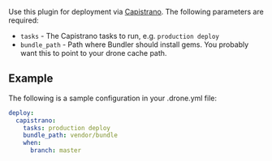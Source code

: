 Use this plugin for deployment via [Capistrano](http://capistranorb.com/).
The following parameters are required:

- `tasks` - The Capistrano tasks to run, e.g. `production deploy`
- `bundle_path` - Path where Bundler should install gems. You probably want
this to point to your drone cache path.

## Example

The following is a sample configuration in your .drone.yml file:

```yaml
deploy:
  capistrano:
    tasks: production deploy
    bundle_path: vendor/bundle
    when:
      branch: master
```
